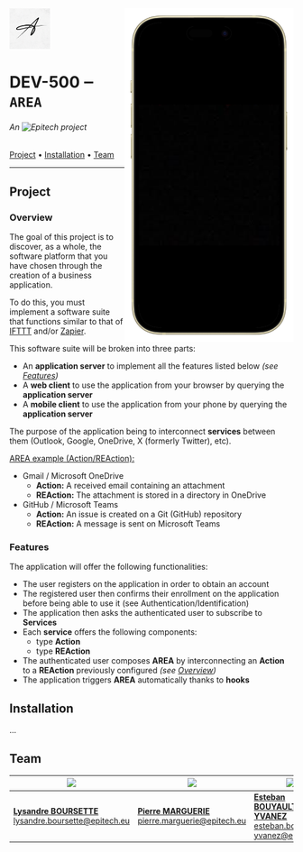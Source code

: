 <img src="/assets/md/hi.png" width=300 align="right" alt="Screenshot of the app's homepage."/>
<img src="/assets/md/AREA_1024.png" width=72 alt="Logo of the application"/>

# DEV-500 ‒ `AREA`
###### An <img src="https://newsroom.ionis-group.com/wp-content/uploads/2023/09/epitech-2023-logo-m.png" alt="Epitech" height=18/> project

[Project](#project) • [Installation](#installation) • [Team](#team)

---

<a name="project"></a>
## Project

<a name="project-overview"></a>
### Overview

The goal of this project is to discover, as a whole, the software platform that you have chosen
through the creation of a business application.

To do this, you must implement a software suite that functions similar to that of
[IFTTT](https://ifttt.com/) and/or [Zapier](https://zapier.com/).

This software suite will be broken into three parts:
- An **application server** to implement all the features listed below
  *(see [Features](#project-features))*
- A **web client** to use the application from your browser by querying the **application server**
- A **mobile client** to use the application from your phone by querying the **application server**

The purpose of the application being to interconnect **services** between them (Outlook, Google, 
OneDrive, X (formerly Twitter), etc).

<ins>AREA example (Action/REAction):</ins>
- Gmail / Microsoft OneDrive
  - **Action:** A received email containing an attachment
  - **REAction:** The attachment is stored in a directory in OneDrive
- GitHub / Microsoft Teams
  - **Action:** An issue is created on a Git (GitHub) repository
  - **REAction:** A message is sent on Microsoft Teams

<a name="project-features"></a>
### Features

The application will offer the following functionalities:
- The user registers on the application in order to obtain an account
- The registered user then confirms their enrollment on the application before being able to use it
  (see Authentication/Identification)
- The application then asks the authenticated user to subscribe to **Services**
- Each **service** offers the following components:
  - type **Action**
  - type **REAction**
- The authenticated user composes **AREA** by interconnecting an **Action** to a **REAction**
  previously configured *(see [Overview](#project-overview))*
- The application triggers **AREA** automatically thanks to **hooks**

<a name="installation"></a>
## Installation

...

<a name="team"></a>
## Team

| <img src="https://avatars.githubusercontent.com/u/123988037?v=4" width=92>                                                       | <img src="https://avatars.githubusercontent.com/u/146085057?v=4" width=92>                                                         | <img src="https://avatars.githubusercontent.com/u/146708962?v=4" width=92>                                                                      | <img src="https://avatars.githubusercontent.com/u/146066700?v=4" width=92>                                           | <img src="https://avatars.githubusercontent.com/u/146707823?v=4" width=92>                                        |
|----------------------------------------------------------------------------------------------------------------------------------|------------------------------------------------------------------------------------------------------------------------------------|-------------------------------------------------------------------------------------------------------------------------------------------------|----------------------------------------------------------------------------------------------------------------------|-------------------------------------------------------------------------------------------------------------------|
| [**Lysandre BOURSETTE**](https://github.com/shuvlyy)<br/>[lysandre.boursette@epitech.eu]("mailto:lysandre.boursette@epitech.eu") | [**Pierre MARGUERIE**](https://github.com/PierreMarguerie)<br/>[pierre.marguerie@epitech.eu]("mailto:pierre.marguerie@epitech.eu") | [**Esteban BOUYAULT-YVANEZ**](https://github.com/Babouye)<br/>[esteban.bouyault-yvanez@epitech.eu]("mailto:esteban.bouyault-yvanez@epitech.eu") | [**Timéo TREGAROT**](https://github.com/timeotr)<br/>[timeo.tregarot@epitech.eu]("mailto:timeo.tregarot@epitech.eu") | [**Arthur DRAHY**](https://github.com/tuturicide)<br/>[arthur.drahy@epitech.eu]("mailto:arthur.drahy@epitech.eu") |
